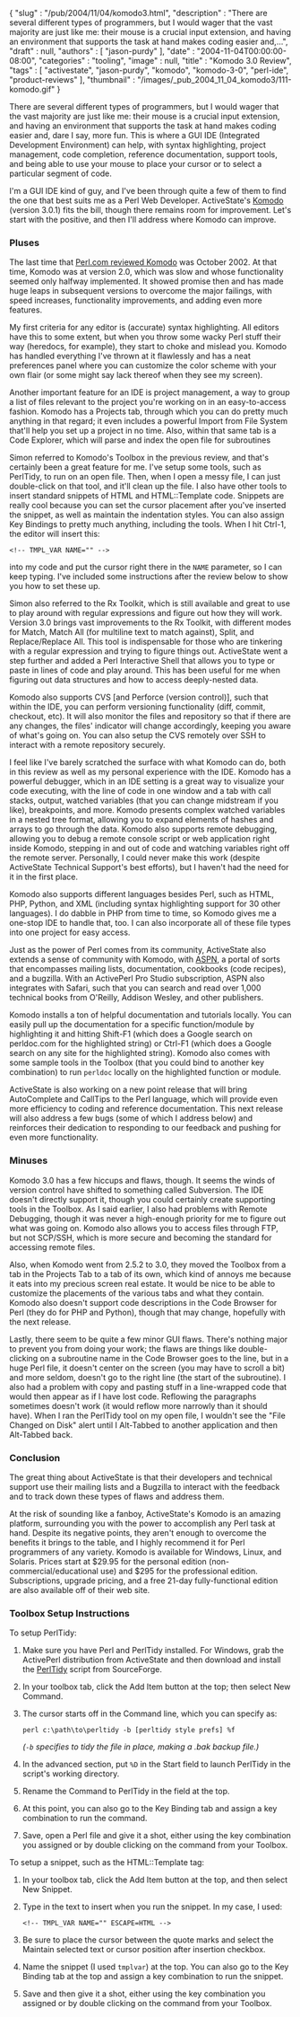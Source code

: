 {
   "slug" : "/pub/2004/11/04/komodo3.html",
   "description" : "There are several different types of programmers, but I would wager that the vast majority are just like me: their mouse is a crucial input extension, and having an environment that supports the task at hand makes coding easier and,...",
   "draft" : null,
   "authors" : [
      "jason-purdy"
   ],
   "date" : "2004-11-04T00:00:00-08:00",
   "categories" : "tooling",
   "image" : null,
   "title" : "Komodo 3.0 Review",
   "tags" : [
      "activestate",
      "jason-purdy",
      "komodo",
      "komodo-3-0",
      "perl-ide",
      "product-reviews"
   ],
   "thumbnail" : "/images/_pub_2004_11_04_komodo3/111-komodo.gif"
}



There are several different types of programmers, but I would wager that the vast majority are just like me: their mouse is a crucial input extension, and having an environment that supports the task at hand makes coding easier and, dare I say, more fun. This is where a GUI IDE (Integrated Development Environment) can help, with syntax highlighting, project management, code completion, reference documentation, support tools, and being able to use your mouse to place your cursor or to select a particular segment of code.

I'm a GUI IDE kind of guy, and I've been through quite a few of them to find the one that best suits me as a Perl Web Developer. ActiveState's [Komodo](http://www.activestate.com/Products/Komodo) (version 3.0.1) fits the bill, though there remains room for improvement. Let's start with the positive, and then I'll address where Komodo can improve.

### Pluses

The last time that [Perl.com reviewed Komodo](/pub/2002/10/09/komodo.html) was October 2002. At that time, Komodo was at version 2.0, which was slow and whose functionality seemed only halfway implemented. It showed promise then and has made huge leaps in subsequent versions to overcome the major failings, with speed increases, functionality improvements, and adding even more features.

My first criteria for any editor is (accurate) syntax highlighting. All editors have this to some extent, but when you throw some wacky Perl stuff their way (heredocs, for example), they start to choke and mislead you. Komodo has handled everything I've thrown at it flawlessly and has a neat preferences panel where you can customize the color scheme with your own flair (or some might say lack thereof when they see my screen).

Another important feature for an IDE is project management, a way to group a list of files relevant to the project you're working on in an easy-to-access fashion. Komodo has a Projects tab, through which you can do pretty much anything in that regard; it even includes a powerful Import from File System that'll help you set up a project in no time. Also, within that same tab is a Code Explorer, which will parse and index the open file for subroutines

Simon referred to Komodo's Toolbox in the previous review, and that's certainly been a great feature for me. I've setup some tools, such as PerlTidy, to run on an open file. Then, when I open a messy file, I can just double-click on that tool, and it'll clean up the file. I also have other tools to insert standard snippets of HTML and HTML::Template code. Snippets are really cool because you can set the cursor placement after you've inserted the snippet, as well as maintain the indentation styles. You can also assign Key Bindings to pretty much anything, including the tools. When I hit Ctrl-1, the editor will insert this:

    <!-- TMPL_VAR NAME="" -->

into my code and put the cursor right there in the `NAME` parameter, so I can keep typing. I've included some instructions after the review below to show you how to set these up.

Simon also referred to the Rx Toolkit, which is still available and great to use to play around with regular expressions and figure out how they will work. Version 3.0 brings vast improvements to the Rx Toolkit, with different modes for Match, Match All (for multiline text to match against), Split, and Replace/Replace All. This tool is indispensable for those who are tinkering with a regular expression and trying to figure things out. ActiveState went a step further and added a Perl Interactive Shell that allows you to type or paste in lines of code and play around. This has been useful for me when figuring out data structures and how to access deeply-nested data.

Komodo also supports CVS \[and Perforce (version control)\], such that within the IDE, you can perform versioning functionality (diff, commit, checkout, etc). It will also monitor the files and repository so that if there are any changes, the files' indicator will change accordingly, keeping you aware of what's going on. You can also setup the CVS remotely over SSH to interact with a remote repository securely.

I feel like I've barely scratched the surface with what Komodo can do, both in this review as well as my personal experience with the IDE. Komodo has a powerful debugger, which in an IDE setting is a great way to visualize your code executing, with the line of code in one window and a tab with call stacks, output, watched variables (that you can change midstream if you like), breakpoints, and more. Komodo presents complex watched variables in a nested tree format, allowing you to expand elements of hashes and arrays to go through the data. Komodo also supports remote debugging, allowing you to debug a remote console script or web application right inside Komodo, stepping in and out of code and watching variables right off the remote server. Personally, I could never make this work (despite ActiveState Technical Support's best efforts), but I haven't had the need for it in the first place.

Komodo also supports different languages besides Perl, such as HTML, PHP, Python, and XML (including syntax highlighting support for 30 other languages). I do dabble in PHP from time to time, so Komodo gives me a one-stop IDE to handle that, too. I can also incorporate all of these file types into one project for easy access.

Just as the power of Perl comes from its community, ActiveState also extends a sense of community with Komodo, with [ASPN](http://aspn.activestate.com/ASPN), a portal of sorts that encompasses mailing lists, documentation, cookbooks (code recipes), and a bugzilla. With an ActivePerl Pro Studio subscription, ASPN also integrates with Safari, such that you can search and read over 1,000 technical books from O'Reilly, Addison Wesley, and other publishers.

Komodo installs a ton of helpful documentation and tutorials locally. You can easily pull up the documentation for a specific function/module by highlighting it and hitting Shift-F1 (which does a Google search on perldoc.com for the highlighted string) or Ctrl-F1 (which does a Google search on any site for the highlighted string). Komodo also comes with some sample tools in the Toolbox (that you could bind to another key combination) to run `perldoc` locally on the highlighted function or module.

ActiveState is also working on a new point release that will bring AutoComplete and CallTips to the Perl language, which will provide even more efficiency to coding and reference documentation. This next release will also address a few bugs (some of which I address below) and reinforces their dedication to responding to our feedback and pushing for even more functionality.

### Minuses

Komodo 3.0 has a few hiccups and flaws, though. It seems the winds of version control have shifted to something called Subversion. The IDE doesn't directly support it, though you could certainly create supporting tools in the Toolbox. As I said earlier, I also had problems with Remote Debugging, though it was never a high-enough priority for me to figure out what was going on. Komodo also allows you to access files through FTP, but not SCP/SSH, which is more secure and becoming the standard for accessing remote files.

Also, when Komodo went from 2.5.2 to 3.0, they moved the Toolbox from a tab in the Projects Tab to a tab of its own, which kind of annoys me because it eats into my precious screen real estate. It would be nice to be able to customize the placements of the various tabs and what they contain. Komodo also doesn't support code descriptions in the Code Browser for Perl (they do for PHP and Python), though that may change, hopefully with the next release.

Lastly, there seem to be quite a few minor GUI flaws. There's nothing major to prevent you from doing your work; the flaws are things like double-clicking on a subroutine name in the Code Browser goes to the line, but in a huge Perl file, it doesn't center on the screen (you may have to scroll a bit) and more seldom, doesn't go to the right line (the start of the subroutine). I also had a problem with copy and pasting stuff in a line-wrapped code that would then appear as if I have lost code. Reflowing the paragraphs sometimes doesn't work (it would reflow more narrowly than it should have). When I ran the PerlTidy tool on my open file, I wouldn't see the "File Changed on Disk" alert until I Alt-Tabbed to another application and then Alt-Tabbed back.

### Conclusion

The great thing about ActiveState is that their developers and technical support use their mailing lists and a Bugzilla to interact with the feedback and to track down these types of flaws and address them.

At the risk of sounding like a fanboy, ActiveState's Komodo is an amazing platform, surrounding you with the power to accomplish any Perl task at hand. Despite its negative points, they aren't enough to overcome the benefits it brings to the table, and I highly recommend it for Perl programmers of any variety. Komodo is available for Windows, Linux, and Solaris. Prices start at $29.95 for the personal edition (non-commercial/educational use) and $295 for the professional edition. Subscriptions, upgrade pricing, and a free 21-day fully-functional edition are also available off of their web site.

### Toolbox Setup Instructions

To setup PerlTidy:

1.  Make sure you have Perl and PerlTidy installed. For Windows, grab the ActivePerl distribution from ActiveState and then download and install the [PerlTidy](http://perltidy.sourceforge.net/) script from SourceForge.
2.  In your toolbox tab, click the Add Item button at the top; then select New Command.
3.  The cursor starts off in the Command line, which you can specify as:

        perl c:\path\to\perltidy -b [perltidy style prefs] %f

    *(`-b` specifies to tidy the file in place, making a *.bak* backup file.)*

4.  In the advanced section, put `%D` in the Start field to launch PerlTidy in the script's working directory.
5.  Rename the Command to PerlTidy in the field at the top.
6.  At this point, you can also go to the Key Binding tab and assign a key combination to run the command.
7.  Save, open a Perl file and give it a shot, either using the key combination you assigned or by double clicking on the command from your Toolbox.

To setup a snippet, such as the HTML::Template tag:

1.  In your toolbox tab, click the Add Item button at the top, and then select New Snippet.
2.  Type in the text to insert when you run the snippet. In my case, I used:

        <!-- TMPL_VAR NAME="" ESCAPE=HTML -->

3.  Be sure to place the cursor between the quote marks and select the Maintain selected text or cursor position after insertion checkbox.
4.  Name the snippet (I used `tmplvar`) at the top. You can also go to the Key Binding tab at the top and assign a key combination to run the snippet.
5.  Save and then give it a shot, either using the key combination you assigned or by double clicking on the command from your Toolbox.


